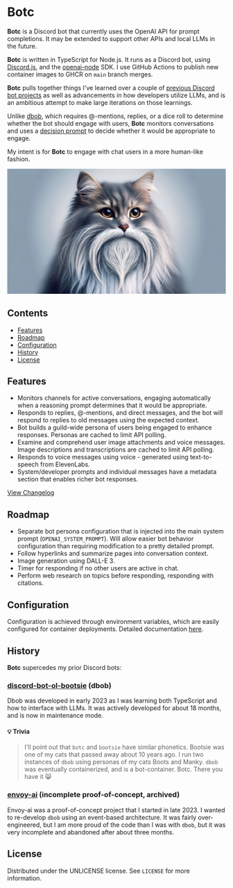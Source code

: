 # Botc

**Botc** is a Discord bot that currently uses the OpenAI API for prompt completions. It may be extended to support other APIs and local LLMs in the future.

**Botc** is written in TypeScript for Node.js. It runs as a Discord bot, using [Discord.js](https://github.com/discordjs/discord.js), and the [openai-node](https://github.com/openai/openai-node) SDK. I use GitHub Actions to publish new container images to GHCR on `main` branch merges.

**Botc** pulls together things I've learned over a couple of [previous Discord bot projects](#history) as well as advancements in how developers utilize LLMs, and is an ambitious attempt to make large iterations on those learnings.

Unlike [dbob](#discord-bot-ol-bootsie-dbob), which requires @-mentions, replies, or a dice roll to determine whether the bot should engage with users, **Botc** monitors conversations and uses a [decision prompt](doc/configuration.md#optional) to decide whether it would be appropriate to engage.

My intent is for **Botc** to engage with chat users in a more human-like fashion. 

![Wise, learned botc](assets/botc-profile.png)

## Contents

- [Features](#features)
- [Roadmap](#roadmap)
- [Configuration](#configuration)
- [History](#history)
- [License](#license)

## Features

- Monitors channels for active conversations, engaging automatically when a reasoning prompt determines that it would be appropriate.
- Responds to replies, @-mentions, and direct messages, and the bot will respond to replies to old messages using the expected context.
- Bot builds a guild-wide persona of users being engaged to enhance responses. Personas are cached to limit API polling.
- Examine and comprehend user image attachments and voice messages. Image descriptions and transcriptions are cached to limit API polling.
- Responds to voice messages using voice - generated using text-to-speech from ElevenLabs.
- System/developer prompts and individual messages have a metadata section that enables richer bot responses.

[View Changelog](doc/CHANGELOG.md)

## Roadmap

- Separate bot persona configuration that is injected into the main system prompt (`OPENAI_SYSTEM_PROMPT`). Will allow easier bot behavior configuration than requiring modification to a pretty detailed prompt.
- Follow hyperlinks and summarize pages into conversation context.
- Image generation using DALL-E 3.
- Timer for responding if no other users are active in chat.
- Perform web research on topics before responding, responding with citations.

## Configuration

Configuration is achieved through environment variables, which are easily configured for container deployments. Detailed documentation [here](doc/configuration.md).

## History

**Botc** supercedes my prior Discord bots:

### [discord-bot-ol-bootsie](https://github.com/jlyons210/discord-bot-ol-bootsie) (dbob)

Dbob was developed in early 2023 as I was learning both TypeScript and how to interface with LLMs. It was actively developed for about 18 months, and is now in maintenance mode.

#### 💡 Trivia
> I'll point out that `botc` and `bootsie` have similar phonetics. Bootsie was one of my cats that passed away about 10 years ago. I run two instances of `dbob` using personas of my cats Boots and Manky. `dbob` was eventually containerized, and is a bot-container. Botc. There you have it :smile_cat:

### [envoy-ai](https://github.com/jlyons210/envoy-ai-interest) (incomplete proof-of-concept, archived)

Envoy-ai was a proof-of-concept project that I started in late 2023. I wanted to re-develop `dbob` using an event-based architecture. It was fairly over-engineered, but I am more proud of the code than I was with `dbob`, but it was very incomplete and abandoned after about three months.

## License

Distributed under the UNLICENSE license. See `LICENSE` for more information.

